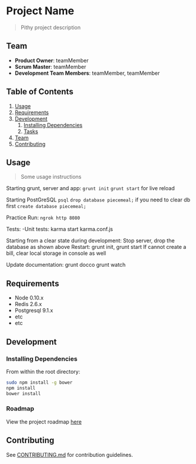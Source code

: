 # Project Name

> Pithy project description

## Team

  - __Product Owner__: teamMember
  - __Scrum Master__: teamMember
  - __Development Team Members__: teamMember, teamMember

## Table of Contents

1. [Usage](#Usage)
1. [Requirements](#requirements)
1. [Development](#development)
    1. [Installing Dependencies](#installing-dependencies)
    1. [Tasks](#tasks)
1. [Team](#team)
1. [Contributing](#contributing)

## Usage

> Some usage instructions

Starting grunt, server and app:
`grunt init`
`grunt start` for live reload

Starting PostGreSQL
`psql`
`drop database piecemeal;` if you need to clear db first
`create database piecemeal;`

Practice Run:
`ngrok http 8080`

Tests:
-Unit tests: karma start karma.conf.js

Starting from a clear state during development:
Stop server, drop the database as shown above
Restart: grunt init, grunt start
If cannot create a bill, clear local storage in console as well

Update documentation:
grunt docco
grunt watch

## Requirements

- Node 0.10.x
- Redis 2.6.x
- Postgresql 9.1.x
- etc
- etc

## Development

### Installing Dependencies

From within the root directory:

```sh
sudo npm install -g bower
npm install
bower install
```

### Roadmap

View the project roadmap [here](LINK_TO_PROJECT_ISSUES)


## Contributing

See [CONTRIBUTING.md](CONTRIBUTING.md) for contribution guidelines.
